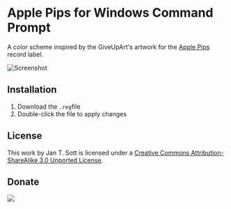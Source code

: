 # Apple Pips for Windows Command Prompt

A color scheme inspired by the GiveUpArt's artwork for the [Apple Pips][1] record label.

![Screenshot][2]

## Installation

1. Download the `.reg`file
2. Double-click the file to apply changes

## License

This work by Jan T. Sott is licensed under a [Creative Commons Attribution-ShareAlike 3.0 Unported License][3].

## Donate

[<img src="https://raw.github.com/balupton/flattr-buttons/master/badge-89x18.gif" />][4]

[1]: http://www.discogs.com/label/Apple+Pips
[2]: https://raw.github.com/idleberg/ApplePips-Windows-Command-Prompt/master/images/screenshot.png
[3]: http://creativecommons.org/licenses/by-sa/3.0/deed.en_US
[4]: https://flattr.com/submit/auto?user_id=idleberg&url=https://github.com/idleberg/ApplePips-Windows-Command-Prompt/&title=Apple%20Pips%20Color%20Scheme&category=software